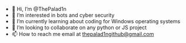 - 👋 Hi, I’m @ThePalad1n
- 👀 I’m interested in bots and cyber security
- 🌱 I’m currently learning about coding for Windows operating systems
- 💞️ I’m looking to collaborate on any python or JS project
- 📫 How to reach me email at thepalad1ngithub@gmail.com

<!---
ThePalad1n/ThePalad1n is a ✨ special ✨ repository because its `README.md` (this file) appears on your GitHub profile.
You can click the Preview link to take a look at your changes.
--->
